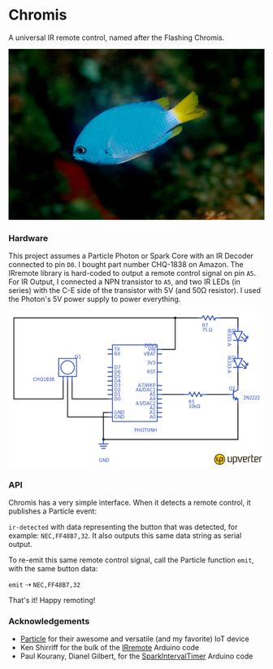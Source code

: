 # Chromis

A universal IR remote control, named after the Flashing Chromis.

![alt tag](chromis.jpg)

### Hardware

This project assumes a Particle Photon or Spark Core with an IR Decoder connected to pin ```D0```. I bought part number CHQ-1838 on Amazon. The IRremote library is hard-coded to output a remote control signal on pin ```A5```. For IR Output, I connected a NPN transistor to ```A5```, and two IR LEDs (in series) with the C-E side of the transistor with 5V (and 50Ω resistor). I used the Photon's 5V power supply to power everything.

![schematic](schematic.png)

### API

Chromis has a very simple interface. When it detects a remote control, it publishes
a Particle event:

```ir-detected``` with data representing the button that was detected, 
for example: ```NEC,FF48B7,32```. It also outputs this same data string as serial output.

To re-emit this same remote control signal, call the Particle function ```emit```, 
with the same button data:

```emit``` ⇢ ```NEC,FF48B7,32```

That's it! Happy remoting!

### Acknowledgements

* [Particle](http://particle.io) for their awesome and versatile (and my favorite) IoT device
* Ken Shirriff for the bulk of the [IRremote](http://www.righto.com/2009/08/multi-protocol-infrared-remote-library.html) Arduino code
* Paul Kourany, Dianel Gilbert, for the [SparkIntervalTimer](https://github.com/pkourany/SparkIntervalTimer) Arduino code
